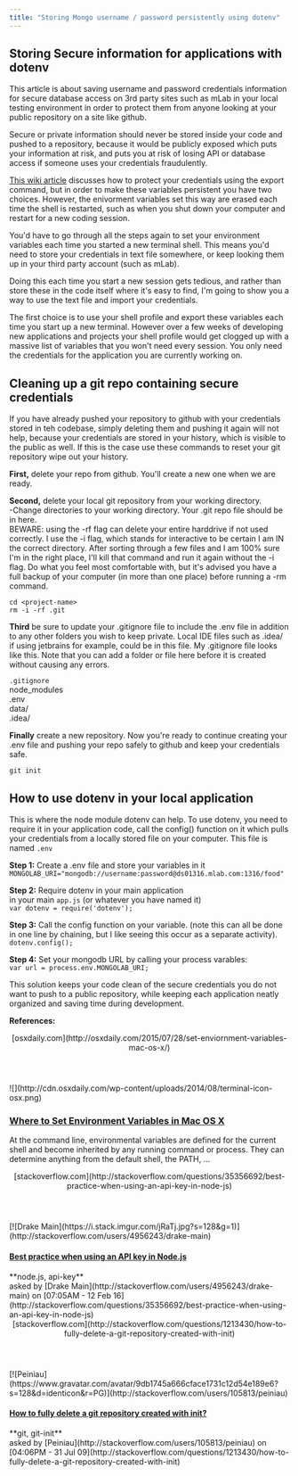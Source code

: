 ```yaml
---
title: "Storing Mongo username / password persistently using dotenv"
---
```


## Storing Secure information for applications with dotenv

This article is about saving username and password credentials information for secure database access on 3rd party sites such as mLab in your local testing environment in order to protect them from anyone looking at your public repository on a site like github.

Secure or private information should never be stored inside your code and pushed to a repository, because it would be publicly exposed which puts your information at risk, and puts you at risk of losing API or database access if someone uses your credentials fraudulently.

[This wiki article](//forum.freecodecamp.com/t/guide-for-using-mongodb-and-deploying-to-heroku/19347/3) discusses how to protect your credentials using the export command, but in order to make these variables persistent you have two choices. However, the enivorment variables set this way are erased each time the shell is restarted, such as when you shut down your computer and restart for a new coding session.

You'd have to go through all the steps again to set your environment variables each time you started a new terminal shell. This means you'd need to store your credentials in text file somewhere, or keep looking them up in your third party account (such as mLab).

Doing this each time you start a new session gets tedious, and rather than store these in the code itself where it's easy to find, I'm going to show you a way to use the text file and import your credentials.

The first choice is to use your shell profile and export these variables each time you start up a new terminal. However over a few weeks of developing new applications and projects your shell profile would get clogged up with a massive list of variables that you won't need every session. You only need the credentials for the application you are currently working on.

## Cleaning up a git repo containing secure credentials

If you have already pushed your repository to github with your credentials stored in teh codebase, simply deleting them and pushing it again will not help, because your credentials are stored in your history, which is visible to the public as well. If this is the case use these commands to reset your git repository wipe out your history.

**First,** delete your repo from github. You'll create a new one when we are ready.

**Second,** delete your local git repository from your working directory.  
-Change directories to your working directory. Your .git repo file should be in here.  
BEWARE: using the -rf flag can delete your entire harddrive if not used correctly. I use the -i flag, which stands for interactive to be certain I am IN the correct directory. After sorting through a few files and I am 100% sure I'm in the right place, I'll kill that command and run it again without the -i flag. Do what you feel most comfortable with, but it's advised you have a full backup of your computer (in more than one place) before running a -rm command.

    cd <project-name>
    rm -i -rf .git

**Third** be sure to update your .gitignore file to include the .env file in addition to any other folders you wish to keep private. Local IDE files such as .idea/ if using jetbrains for example, could be in this file. My .gitignore file looks like this. Note that you can add a folder or file here before it is created without causing any errors.

`.gitignore`  
node_modules  
.env  
data/  
.idea/

**Finally** create a new repository. Now you're ready to continue creating your .env file and pushing your repo safely to github and keep your credentials safe.

`git init`

## How to use dotenv in your local application

This is where the node module dotenv can help. To use dotenv, you need to require it in your application code, call the config() function on it which pulls your credentials from a locally stored file on your computer. This file is named `.env`

**Step 1:** Create a .env file and store your variables in it  
`MONGOLAB_URI="mongodb://username:password@ds01316.mlab.com:1316/food"`

**Step 2:** Require dotenv in your main application  
in your main `app.js` (or whatever you have named it)  
`var dotenv = require('dotenv');`

**Step 3:** Call the config function on your variable. (note this can all be done in one line by chaining, but I like seeing this occur as a separate activity).  
`dotenv.config();`

**Step 4:** Set your mongodb URL by calling your process varables:  
`var url = process.env.MONGOLAB_URI;`

This solution keeps your code clean of the secure credentials you do not want to push to a public repository, while keeping each application neatly organized and saving time during development.

**References:**  

<aside class="onebox whitelistedgeneric">

<header class="source">[osxdaily.com](http://osxdaily.com/2015/07/28/set-enviornment-variables-mac-os-x/)</header>

<article class="onebox-body">![](http://cdn.osxdaily.com/wp-content/uploads/2014/08/terminal-icon-osx.png)

### [Where to Set Environment Variables in Mac OS X](http://osxdaily.com/2015/07/28/set-enviornment-variables-mac-os-x/)

At the command line, environmental variables are defined for the current shell and become inherited by any running command or process. They can determine anything from the default shell, the PATH, …

</article>

</aside>

<aside class="onebox stackexchange">

<header class="source">[stackoverflow.com](http://stackoverflow.com/questions/35356692/best-practice-when-using-an-api-key-in-node-js)</header>

<article class="onebox-body">[![Drake Main](https://i.stack.imgur.com/jRaTj.jpg?s=128&g=1)](http://stackoverflow.com/users/4956243/drake-main) 

#### [Best practice when using an API key in Node.js](http://stackoverflow.com/questions/35356692/best-practice-when-using-an-api-key-in-node-js)

<div class="tags">**node.js, api-key**</div>

<div class="date">asked by [Drake Main](http://stackoverflow.com/users/4956243/drake-main) on [07:05AM - 12 Feb 16](http://stackoverflow.com/questions/35356692/best-practice-when-using-an-api-key-in-node-js)</div>

</article>

</aside>

<aside class="onebox stackexchange">

<header class="source">[stackoverflow.com](http://stackoverflow.com/questions/1213430/how-to-fully-delete-a-git-repository-created-with-init)</header>

<article class="onebox-body">[![Peiniau](https://www.gravatar.com/avatar/9db1745a666cface1731c12d54e189e6?s=128&d=identicon&r=PG)](http://stackoverflow.com/users/105813/peiniau) 

#### [How to fully delete a git repository created with init?](http://stackoverflow.com/questions/1213430/how-to-fully-delete-a-git-repository-created-with-init)

<div class="tags">**git, git-init**</div>

<div class="date">asked by [Peiniau](http://stackoverflow.com/users/105813/peiniau) on [04:06PM - 31 Jul 09](http://stackoverflow.com/questions/1213430/how-to-fully-delete-a-git-repository-created-with-init)</div>

</article>

</aside>
